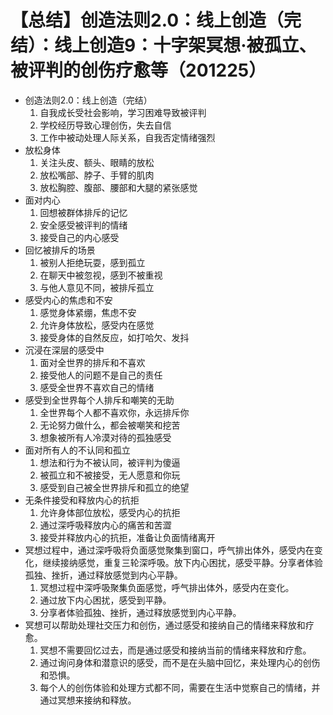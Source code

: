 # 【总结】创造法则2.0：线上创造（完结）：线上创造9：十字架冥想·被孤立、被评判的创伤疗愈等（201225）

-   创造法则2.0：线上创造（完结）
    1.  自我成长受社会影响，学习困难导致被评判
    2.  学校经历导致心理创伤，失去自信
    3.  工作中被动处理人际关系，自我否定情绪强烈
-   放松身体
    1.  关注头皮、额头、眼睛的放松
    2.  放松嘴部、脖子、手臂的肌肉
    3.  放松胸腔、腹部、腰部和大腿的紧张感觉
-   面对内心
    1.  回想被群体排斥的记忆
    2.  安全感受被评判的情绪
    3.  接受自己的内心感受
-   回忆被排斥的场景
    1.  被别人拒绝玩耍，感到孤立
    2.  在聊天中被忽视，感到不被重视
    3.  与他人意见不同，被排斥孤立
-   感受内心的焦虑和不安
    1.  感觉身体紧绷，焦虑不安
    2.  允许身体放松，感受内在感觉
    3.  接受身体的自然反应，如打哈欠、发抖
-   沉浸在深层的感受中
    1.  面对全世界的排斥和不喜欢
    2.  接受他人的问题不是自己的责任
    3.  感受全世界不喜欢自己的情绪
-   感受到全世界每个人排斥和嘲笑的无助
    1.  全世界每个人都不喜欢你，永远排斥你
    2.  无论努力做什么，都会被嘲笑和挖苦
    3.  想象被所有人冷漠对待的孤独感受
-   面对所有人的不认同和孤立
    1.  想法和行为不被认同，被评判为傻逼
    2.  被孤立和不被接受，无人愿意和你玩
    3.  感受到自己被全世界排斥和孤立的绝望
-   无条件接受和释放内心的抗拒
    1.  允许身体部位放松，感受内心的抗拒
    2.  通过深呼吸释放内心的痛苦和苦澀
    3.  接受并释放内心的抗拒，准备让负面情绪离开
-   冥想过程中，通过深呼吸将负面感觉聚集到窗口，呼气排出体外，感受内在变化，继续接纳感觉，重复三轮深呼吸。放下内心困扰，感受平静。分享者体验孤独、挫折，通过释放感觉到内心平静。
    1.  冥想过程中深呼吸聚集负面感觉，呼气排出体外，感受内在变化。
    2.  通过放下内心困扰，感受到平静。
    3.  分享者体验孤独、挫折，通过释放感觉到内心平静。
-   冥想可以帮助处理社交压力和创伤，通过感受和接纳自己的情绪来释放和疗愈。
    1.  冥想不需要回忆过去，而是通过感受和接纳当前的情绪来释放和疗愈。
    2.  通过询问身体和潜意识的感受，而不是在头脑中回忆，来处理内心的创伤和恐惧。
    3.  每个人的创伤体验和处理方式都不同，需要在生活中觉察自己的情绪，并通过冥想来接纳和释放。